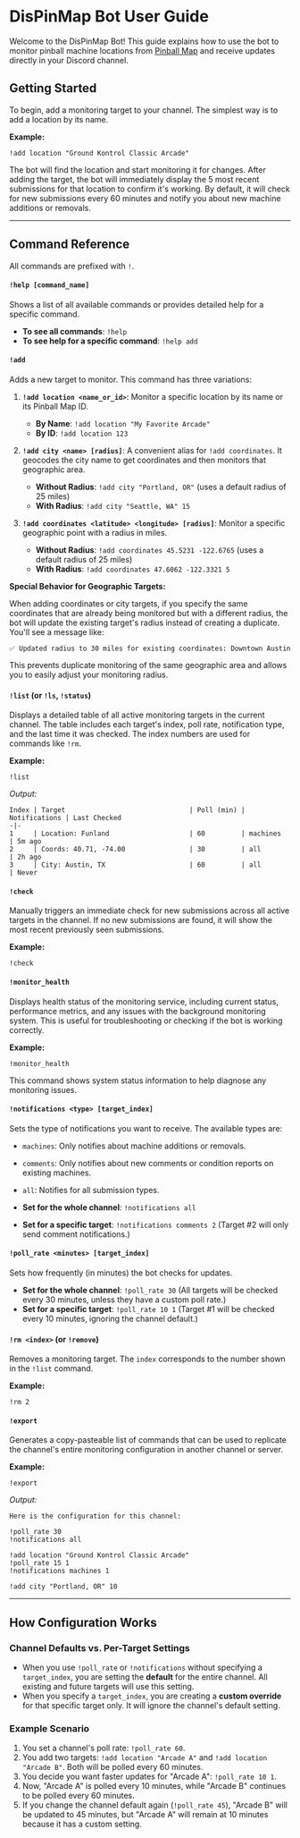 # DisPinMap Bot User Guide

Welcome to the DisPinMap Bot! This guide explains how to use the bot to monitor
pinball machine locations from [Pinball Map](https://pinballmap.com) and receive
updates directly in your Discord channel.

## Getting Started

To begin, add a monitoring target to your channel. The simplest way is to add a
location by its name.

**Example:**

```
!add location "Ground Kontrol Classic Arcade"
```

The bot will find the location and start monitoring it for changes. After adding
the target, the bot will immediately display the 5 most recent submissions for
that location to confirm it's working. By default, it will check for new
submissions every 60 minutes and notify you about new machine additions or
removals.

---

## Command Reference

All commands are prefixed with `!`.

#### `!help [command_name]`

Shows a list of all available commands or provides detailed help for a specific
command.

- **To see all commands**: `!help`
- **To see help for a specific command**: `!help add`

#### `!add`

Adds a new target to monitor. This command has three variations:

1.  **`!add location <name_or_id>`**: Monitor a specific location by its name or
    its Pinball Map ID.
    - **By Name**: `!add location "My Favorite Arcade"`
    - **By ID**: `!add location 123`

2.  **`!add city <name> [radius]`**: A convenient alias for `!add coordinates`.
    It geocodes the city name to get coordinates and then monitors that
    geographic area.
    - **Without Radius**: `!add city "Portland, OR"` (uses a default radius of
      25 miles)
    - **With Radius**: `!add city "Seattle, WA" 15`

3.  **`!add coordinates <latitude> <longitude> [radius]`**: Monitor a specific
    geographic point with a radius in miles.
    - **Without Radius**: `!add coordinates 45.5231 -122.6765` (uses a default
      radius of 25 miles)
    - **With Radius**: `!add coordinates 47.6062 -122.3321 5`

**Special Behavior for Geographic Targets:**

When adding coordinates or city targets, if you specify the same coordinates
that are already being monitored but with a different radius, the bot will
update the existing target's radius instead of creating a duplicate. You'll see
a message like:

```text
✅ Updated radius to 30 miles for existing coordinates: Downtown Austin
```

This prevents duplicate monitoring of the same geographic area and allows you to
easily adjust your monitoring radius.

#### `!list` (or `!ls`, `!status`)

Displays a detailed table of all active monitoring targets in the current
channel. The table includes each target's index, poll rate, notification type,
and the last time it was checked. The index numbers are used for commands like
`!rm`.

**Example:**

```
!list
```

_Output:_

```
Index | Target                               | Poll (min) | Notifications | Last Checked
-|-
1     | Location: Funland                    | 60         | machines      | 5m ago
2     | Coords: 40.71, -74.00                | 30         | all           | 2h ago
3     | City: Austin, TX                     | 60         | all           | Never
```

#### `!check`

Manually triggers an immediate check for new submissions across all active
targets in the channel. If no new submissions are found, it will show the most
recent previously seen submissions.

**Example:**

```
!check
```

#### `!monitor_health`

Displays health status of the monitoring service, including current status,
performance metrics, and any issues with the background monitoring system. This
is useful for troubleshooting or checking if the bot is working correctly.

**Example:**

```
!monitor_health
```

This command shows system status information to help diagnose any monitoring
issues.

#### `!notifications <type> [target_index]`

Sets the type of notifications you want to receive. The available types are:

- `machines`: Only notifies about machine additions or removals.
- `comments`: Only notifies about new comments or condition reports on existing
  machines.
- `all`: Notifies for all submission types.

- **Set for the whole channel**: `!notifications all`
- **Set for a specific target**: `!notifications comments 2` (Target #2 will
  only send comment notifications.)

#### `!poll_rate <minutes> [target_index]`

Sets how frequently (in minutes) the bot checks for updates.

- **Set for the whole channel**: `!poll_rate 30` (All targets will be checked
  every 30 minutes, unless they have a custom poll rate.)
- **Set for a specific target**: `!poll_rate 10 1` (Target #1 will be checked
  every 10 minutes, ignoring the channel default.)

#### `!rm <index>` (or `!remove`)

Removes a monitoring target. The `index` corresponds to the number shown in the
`!list` command.

**Example:**

```
!rm 2
```

#### `!export`

Generates a copy-pasteable list of commands that can be used to replicate the
channel's entire monitoring configuration in another channel or server.

**Example:**

```
!export
```

_Output:_

```
Here is the configuration for this channel:

!poll_rate 30
!notifications all

!add location "Ground Kontrol Classic Arcade"
!poll_rate 15 1
!notifications machines 1

!add city "Portland, OR" 10
```

---

## How Configuration Works

### Channel Defaults vs. Per-Target Settings

- When you use `!poll_rate` or `!notifications` without specifying a
  `target_index`, you are setting the **default** for the entire channel. All
  existing and future targets will use this setting.
- When you specify a `target_index`, you are creating a **custom override** for
  that specific target only. It will ignore the channel's default setting.

### Example Scenario

1.  You set a channel's poll rate: `!poll_rate 60`.
2.  You add two targets: `!add location "Arcade A"` and
    `!add location "Arcade B"`. Both will be polled every 60 minutes.
3.  You decide you want faster updates for "Arcade A": `!poll_rate 10 1`.
4.  Now, "Arcade A" is polled every 10 minutes, while "Arcade B" continues to be
    polled every 60 minutes.
5.  If you change the channel default again (`!poll_rate 45`), "Arcade B" will
    be updated to 45 minutes, but "Arcade A" will remain at 10 minutes because
    it has a custom setting.
